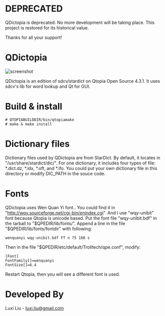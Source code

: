 # DEPRECATED
QDictopia is deprecated. No more development will be taking place. This project is restored for its historical value.

Thanks for all your support!

QDictopia
=
![screenshot](https://user-images.githubusercontent.com/22950288/28069158-c9fe5746-668b-11e7-821d-575bd6d290c5.png)

QDictopia is an edition of sdcv/stardict on Qtopia Open Source 4.3.1. It uses sdcv's lib for word lookup and Qt for GUI.

Build & install
=
```
# QTOPIABUILDDIR/bin/qtopiamake
# make & make install
```

Dictionary files
=
Dictionary files used by QDictopia are from StarDict. By default, it locates in "/usr/share/stardict/dic/". For one dictionary, it includes four types of file: *.dict.dz, *.idx, *.oft, and *.ifo. You could put your own dictionary file in this directory or modify DIC_PATH in the souce code.

Fonts
=
QDictopia uses Wen Quan Yi font.. You could find it in "http://wqy.sourceforge.net/cgi-bin/enindex.cgi". And I use "wqy-unibit" font because Qtopia is unicode based. Put the font file "wqy-unibit.bdf" in the tarball to "$QPEDIR/lib/fonts/". Append a line in the file "$QPEDIR/lib/fonts/fontdir" with following:
```
wenquanyi wqy-unibit.bdf FT n 75 160 s
```
Then in the file "$QPEDIR/etc/default/Trolltech/qpe.conf", modify:
```
[Font]
FontFamily[]=wenquanyi
FontSize[]=6.4
```
Restart Qtopia, then you will see a different font is used.
	
Developed By
=
Luxi Liu - <luxi.liu@gmail.com>

